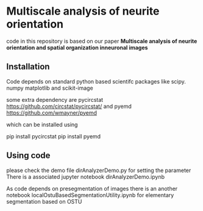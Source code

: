Multiscale analysis of neurite orientation
==========================================
code in this repository is based on our paper
**Multiscale analysis of neurite orientation and spatial organization inneuronal images**

Installation
------------
Code depends on standard python based scientifc packages like scipy. numpy
matplotlib and scikit-image

some extra dependency are pycircstat <a href="https://github.com/circstat/pycircstat">https://github.com/circstat/pycircstat/</a>
 and pyemd <a href="https://github.com/wmayner/pyemd">https://github.com/wmayner/pyemd</a>

which can be installed using

pip install pycircstat
pip install pyemd

Using code
---------
please check the demo file dirAnalyzerDemo.py for setting the parameter
There is a associated  jupyter notebook dirAnalyzerDemo.ipynb

As code depends on presegmentation of images there is an
another notebook localOstuBasedSegmentationUtility.ipynb 
for elementary segmentation based on OSTU


